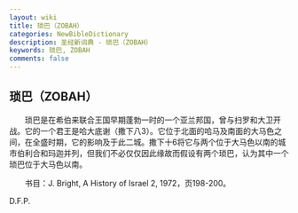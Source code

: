 ```yaml
---
layout: wiki
title: 琐巴（ZOBAH）
categories: NewBibleDictionary
description: 圣经新词典 - 琐巴（ZOBAH）
keywords: 琐巴, ZOBAH
comments: false
---
```


## 琐巴（ZOBAH）

　　琐巴是在希伯来联合王国早期蓬勃一时的一个亚兰邦国，曾与扫罗和大卫开战。它的一个君王是哈大底谢（撒下八3）。它位于北面的哈马及南面的大马色之间，在全盛时期，它的影响及于此二城。撒下十6将它与两个位于大马色以南的城市伯利合和玛迦并列，但我们不必仅仅因此缘故而假设有两个琐巴，认为其中一个琐巴位于大马色以南。

　　书目：J. Bright, A History of Israel 2, 1972，页198-200。

D.F.P.








